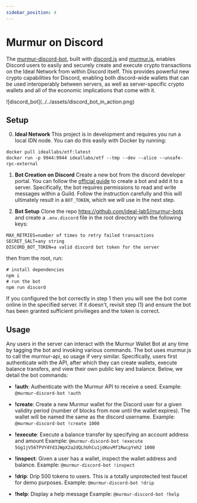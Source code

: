 ```yaml
---
sidebar_position: 4
---
```


# Murmur on Discord

The [murmur-discord-bot](https://github.com/ideal-lab5/murmur-bots/tree/main/discord), built with [discord.js](https://discord.js.org/) and [murmur.js](https://github.com/ideal-lab5/murmur.js), enables Discord users to easily and securely create and execute crypto transactions on the Ideal Network from within Discord itself. This provides powerful new crypto capabilities for Discord, enabling both discord-wide wallets that can be used interoperably between servers, as well as server-specific crypto wallets and all of the economic implications that come with it. 

<div style={{ textAlign: 'center' }}>
![discord_bot](../../assets/discord_bot_in_action.png)
</div>

## Setup

0. **Ideal Network**
This project is in development and requires you run a local IDN node. You can do this easily with Docker by running:

``` shell
docker pull ideallabs/etf:latest
docker run -p 9944:9944 ideallabs/etf --tmp --dev --alice --unsafe-rpc-external
```

1. **Bot Creation on Discord**
Create a new bot from the discord developer portal. You can follow the [official guide](https://discord.com/developers/docs/quick-start/getting-started#configuring-your-bot) to create a bot and add it to a server. Specifically, the bot requires permissions to read and write messages within a Guild. Follow the instruction carefully and this will ultimately result in a `BOT_TOKEN`, which we will use in the next step.

2. **Bot Setup**
Clone the repo https://github.com/ideal-lab5/murmur-bots and create a `.env.discord` file in the root directory with the following keys:

``` 
MAX_RETRIES=number of times to retry failed transactions
SECRET_SALT=any string
DISCORD_BOT_TOKEN=a valid discord bot token for the server
```

then from the root, run:

``` shell
# install dependencies
npm i
# run the bot
npm run discord
```

If you configured the bot correctly in step 1 then you will see the bot come online in the specified server. If it doesn't, revisit step (1) and ensure the bot has been granted sufficient privilieges and the token is correct.

## Usage

Any users in the server can interact with the Murmur Wallet Bot at any time by tagging the bot and invoking various commands. The bot uses murmur.js to call the murmur-api, so usage if very similar. Specifically, users first authenticate with the API, after which they can create wallets, execute balance transfers, and view their own public key and balance. Below, we detail the bot commands:

- **!auth**: Authenticate with the Murmur API to receive a seed.
Example: `@murmur-discord-bot !auth`

- **!create**: Create a new Murmur wallet for the Discord user for a given validity period (number of blocks from now until the wallet expires). The wallet will be named the same as the discord username. 
Example: `@murmur-discord-bot !create 1000`

- **!execute**: Execute a balance transfer by specifying an account address and amount
Example: `@murmur-discord-bot !execute 5Gg1jV56TPVY4Yd3JWpX2a2dQLhUhCu1jdKovMf1RwcpYeh2 1000`

- **!inspect**: Given a user has a wallet, inspect the wallet address and balance.
Example: `@murmur-discord-bot !inspect`

- **!drip**: Drip 500 tokens to users. This is a totally unprotected test faucet for demo purposes.
Example: `@murmur-discord-bot !drip`

- **!help**: Display a help message
Example: `@murmur-discord-bot !help`